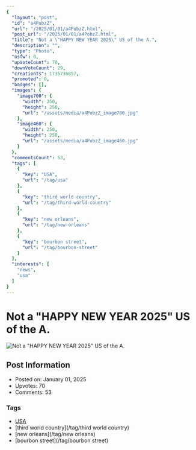 ```yaml
---
{
  "layout": "post",
  "id": "a4PobzZ",
  "url": "/2025/01/01/a4PobzZ.html",
  "post_url": "/2025/01/01/a4PobzZ.html",
  "title": "Not a \"HAPPY NEW YEAR 2025\" US of the A.",
  "description": "",
  "type": "Photo",
  "nsfw": 0,
  "upVoteCount": 70,
  "downVoteCount": 29,
  "creationTs": 1735736857,
  "promoted": 0,
  "badges": [],
  "images": {
    "image700": {
      "width": 250,
      "height": 250,
      "url": "/assets/media/a4PobzZ_image700.jpg"
    },
    "image460": {
      "width": 250,
      "height": 250,
      "url": "/assets/media/a4PobzZ_image460.jpg"
    }
  },
  "commentsCount": 53,
  "tags": [
    {
      "key": "USA",
      "url": "/tag/usa"
    },
    {
      "key": "third world country",
      "url": "/tag/third-world-country"
    },
    {
      "key": "new orleans",
      "url": "/tag/new-orleans"
    },
    {
      "key": "bourbon street",
      "url": "/tag/bourbon-street"
    }
  ],
  "interests": [
    "news",
    "usa"
  ]
}
---
```


# Not a "HAPPY NEW YEAR 2025" US of the A.

![Not a "HAPPY NEW YEAR 2025" US of the A.](/assets/media/a4PobzZ_image700.jpg)

## Post Information

- Posted on: January 01, 2025
- Upvotes: 70
- Comments: 53

### Tags

- [USA](/tag/USA)
- [third world country](/tag/third world country)
- [new orleans](/tag/new orleans)
- [bourbon street](/tag/bourbon street)
